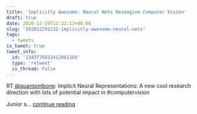 ```yaml
---
title: 'Implicitly Awesome: Neural Nets Reimagine Computer Vision'
draft: true
date: 2020-12-29T12:32:13+00:00
slug: '202012291232-implicitly-awesome-neural-nets'
tags:
  - tweets
is_tweet: true
tweet_info:
  id: '1343776813412061184'
  type: 'retweet'
  is_thread: False
---
```




RT [@quantombone](https://x.com/quantombone): Implicit Neural Representations: A new cool research direction with lots of potential impact in #computervision 

Junior s… [continue reading](https://x.com/sytelus/status/1343776813412061184)
